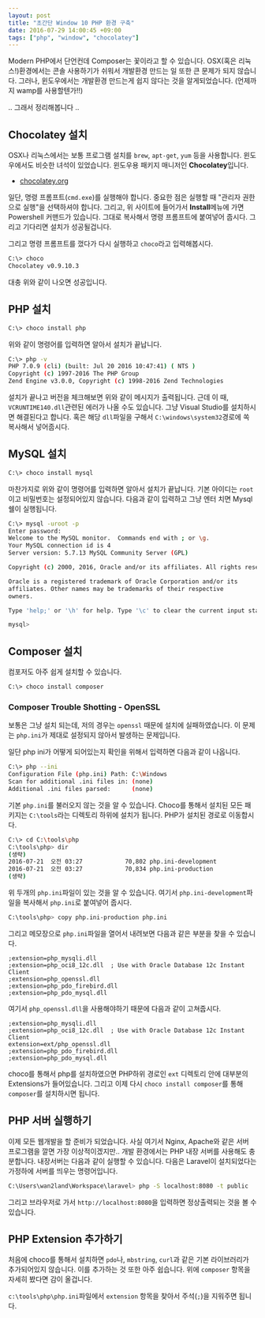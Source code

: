 ```yaml
---
layout: post
title: "초간단 Window 10 PHP 환경 구축"
date: 2016-07-29 14:00:45 +09:00
tags: ["php", "window", "chocolatey"]
---
```


Modern PHP에서 단언컨데 Composer는 꽃이라고 할 수 있습니다. OSX(혹은 리눅스!)환경에서는 콘솔 사용하기가 쉬워서 개발환경
만드는 일 또한 큰 문제가 되지 않습니다. 그러나, 윈도우에서는 개발환경 만드는게 쉽지 않다는 것을 알게되었습니다.
(언제까지 wamp를 사용할텐가!!)

.. 그래서 정리해봅니다 ..

## Chocolatey 설치

OSX나 리눅스에서는 보통 프로그램 설치를 `brew`, `apt-get`, `yum` 등을 사용합니다. 윈도우에서도 비슷한 녀석이 있었습니다.
윈도우용 패키지 매니저인 **Chocolatey**입니다.

- [chocolatey.org](https://chocolatey.org)

일단, 명령 프롬프트(`cmd.exe`)를 실행해야 합니다. 중요한 점은 실행할 때 "관리자 권한으로 실행"을 선택하셔야 합니다.
그리고, 위 사이트에 들어가서 **Install**메뉴에 가면 Powershell 커맨드가 있습니다. 그대로 복사해서 명령 프롬프트에
붙여넣어 줍시다. 그리고 기다리면 설치가 성공될겁니다.

그리고 명령 프롬프트를 껐다가 다시 실행하고 `choco`라고 입력해봅시다.

```sh
C:\> choco
Chocolatey v0.9.10.3

```

대충 위와 같이 나오면 성공입니다.

## PHP 설치

```sh
C:\> choco install php
```

위와 같이 명령어를 입력하면 알아서 설치가 끝납니다.

```sh
C:\> php -v
PHP 7.0.9 (cli) (built: Jul 20 2016 10:47:41) ( NTS )
Copyright (c) 1997-2016 The PHP Group
Zend Engine v3.0.0, Copyright (c) 1998-2016 Zend Technologies
```

설치가 끝나고 버전을 체크해보면 위와 같이 메시지가 출력됩니다. 근데 이 때, `VCRUNTIME140.dll`관련된 에러가 나올 수도
있습니다. 그냥 Visual Studio를 설치하시면 해결된다고 합니다. 혹은 해당 `dll`파일을 구해서 `C:\windows\system32`경로에
쏙 복사해서 넣어줍시다.

## MySQL 설치

```sh
C:\> choco install mysql
```

마찬가지로 위와 같이 명령어를 입력하면 알아서 설치가 끝납니다. 기본 아이디는 `root`이고 비밀번호는 설정되어있지
않습니다. 다음과 같이 입력하고 그냥 엔터 치면 Mysql 쉘이 실행됩니다.

```sh
C:\> mysql -uroot -p
Enter password:
Welcome to the MySQL monitor.  Commands end with ; or \g.
Your MySQL connection id is 4
Server version: 5.7.13 MySQL Community Server (GPL)

Copyright (c) 2000, 2016, Oracle and/or its affiliates. All rights reserved.

Oracle is a registered trademark of Oracle Corporation and/or its
affiliates. Other names may be trademarks of their respective
owners.

Type 'help;' or '\h' for help. Type '\c' to clear the current input statement.

mysql>
```

## Composer 설치

컴포저도 아주 쉽게 설치할 수 있습니다.

```sh
C:\> choco install composer
```

### Composer Trouble Shotting - OpenSSL

보통은 그냥 설치 되는데, 저의 경우는  `openssl` 때문에 설치에 실패하였습니다. 이 문제는 `php.ini`가 제대로 설정되지
않아서 발생하는 문제입니다.

일단 php ini가 어떻게 되어있는지 확인을 위해서 입력하면 다음과 같이 나옵니다.

```sh
C:\> php --ini
Configuration File (php.ini) Path: C:\Windows
Scan for additional .ini files in: (none)
Additional .ini files parsed:      (none)
```

기본 `php.ini`를 불러오지 않는 것을 알 수 있습니다. Choco를 통해서 설치된 모든 패키지는 `C:\tools`라는 디렉토리 하위에
설치가 됩니다. PHP가 설치된 경로로 이동합시다.

```sh
C:\> cd C:\tools\php
C:\tools\php> dir
(생략)
2016-07-21  오전 03:27            70,802 php.ini-development
2016-07-21  오전 03:27            70,834 php.ini-production
(생략)
```

위 두개의 `php.ini`파일이 있는 것을 알 수 있습니다. 여기서 `php.ini-development`파일을 복사해서 `php.ini`로 붙여넣어
줍시다.

```sh
C:\tools\php> copy php.ini-production php.ini
```

그리고 메모장으로 `php.ini`파일을 열어서 내려보면 다음과 같은 부분을 찾을 수 있습니다.

```
;extension=php_mysqli.dll
;extension=php_oci8_12c.dll  ; Use with Oracle Database 12c Instant Client
;extension=php_openssl.dll
;extension=php_pdo_firebird.dll
;extension=php_pdo_mysql.dll
```

여기서 `php_openssl.dll`을 사용해야하기 때문에 다음과 같이 고쳐줍시다.

```
;extension=php_mysqli.dll
;extension=php_oci8_12c.dll  ; Use with Oracle Database 12c Instant Client
extension=ext/php_openssl.dll
;extension=php_pdo_firebird.dll
;extension=php_pdo_mysql.dll
```

choco를 통해서 php를 설치하였으면 PHP하위 경로인 `ext` 디렉토리 안에 대부분의 Extensions가 들어있습니다.
그리고 이제 다시 `choco install composer`를 통해 `composer`를 설치하시면 됩니다.

## PHP 서버 실행하기

이제 모든 웹개발을 할 준비가 되었습니다. 사실 여기서 Nginx, Apache와 같은 서버 프로그램을 깔면 가장 이상적이겠지만..
개발 환경에서는 PHP 내장 서버를 사용해도 충분합니다. 내장서버는 다음과 같이 실행할 수 있습니다. 다음은 Laravel이
설치되었다는 가정하에 서버를 띄우는 명령어입니다.

```sh
C:\Users\wan2land\Workspace\laravel> php -S localhost:8080 -t public
```

그리고 브라우저로 가서 `http://localhost:8080`을 입력하면 정상출력되는 것을 볼 수 있습니다.

## PHP Extension 추가하기

처음에 choco를 통해서 설치하면 `pdo`나, `mbstring`, `curl`과 같은 기본 라이브러리가 추가되어있지 않습니다. 이를
추가하는 것 또한 아주 쉽습니다. 위에 `composer` 항목을 자세히 봤다면 감이 올겁니다.

`c:\tools\php\php.ini`파일에서 `extension` 항목을 찾아서 주석(`;`)을 지워주면 됩니다.
